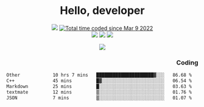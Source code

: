 # <div align='center' >Hello, developer</div>

<div align='center'>
  <a ><img src="https://img.shields.io/badge/dynamic/json?url=https%3A%2F%2Fapi.swo.moe%2Fstats%2Fgithub%2FFree-Aaron-Li&query=count&color=181717&label=GitHub&labelColor=282c34&logo=github&suffix=+follows&cacheSeconds=3600"></a>
  <a href="https://wakatime.com/@fe40087f-8eae-48dc-9950-ad0633db1591"><img src="https://wakatime.com/badge/user/fe40087f-8eae-48dc-9950-ad0633db1591.svg" alt="Total time coded since Mar 9 2022" /></a>
</div>
<div align='center'>
  <a><img src="https://img.shields.io/badge/C%2FC%2B%2B%20-%20%2375664D"></a>
  <a><img src="https://img.shields.io/badge/Kotlin%20-%20%2375664D"></a>
  <a><img src="https://img.shields.io/badge/JavaScript%20-%20%2375664D"></a>
</div>

<p align="center">
  <img src="https://readme-typing-svg.demolab.com/?lines=你好!+开发者;Hello!+ developer&font=Fira%20Code&center=true&width=380&height=50&duration=4000&pause=1000">
</p>


<div align='right'>
  <h3>Coding</h3>
</div>

<!--START_SECTION:waka-->

```txt
Other            10 hrs 7 mins   █████████████████████▓░░░   86.68 %
C++              45 mins         █▓░░░░░░░░░░░░░░░░░░░░░░░   06.54 %
Markdown         25 mins         █░░░░░░░░░░░░░░░░░░░░░░░░   03.63 %
textmate         12 mins         ▒░░░░░░░░░░░░░░░░░░░░░░░░   01.76 %
JSON             7 mins          ▒░░░░░░░░░░░░░░░░░░░░░░░░   01.07 %
```

<!--END_SECTION:waka-->




